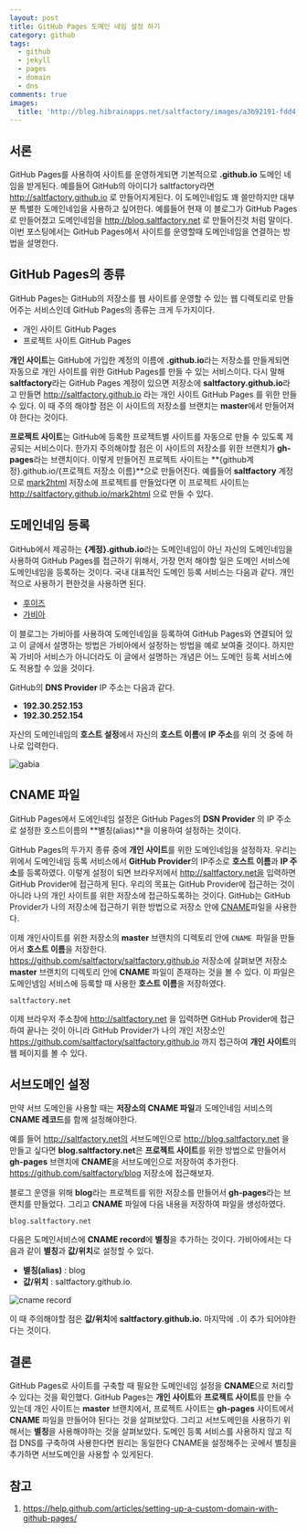```yaml
---
layout: post
title: GitHub Pages 도메인 네임 설정 하기
category: github
tags:
  - github
  - jekyll
  - pages
  - domain
  - dns
comments: true
images:
  title: 'http://blog.hibrainapps.net/saltfactory/images/a3b92191-fdd4-442f-9529-ff425bdcd419'
---
```



## 서론

GitHub Pages를 사용하여 사이트를 운영하게되면 기본적으로 **.github.io** 도메인 네임을 받게된다. 예를들어 GitHub의 아이디가 saltfactory라면 http://saltfactory.github.io 로 만들어지게된다. 이 도메인네임도 꽤 쓸만하지만 대부분 특별한 도메인네임을 사용하고 싶어한다. 예를들어 현재 이 블로그가 GitHub Pages로 만들어졌고 도메인네임을 http://blog.saltfactory.net 로 만들어진것 처럼 말이다. 이번 포스팅에서는 GitHub Pages에서 사이트를 운영할때 도메인네임을 연결하는 방법을 설명한다.

<!--more-->

## GitHub Pages의 종류

GitHub Pages는 GitHub의 저장소를 웹 사이트를 운영할 수 있는 웹 디렉토리로 만들어주는 서비스인데  GitHub Pages의 종류는 크게 두가지이다.

* 개인 사이트 GitHub Pages
* 프로젝트 사이트 GitHub Pages

**개인 사이트**는 GitHub에 가입한 계정의 이름에 **.github.io**라는 저장소를 만들게되면 자동으로 개인 사이트를 위한 GitHub Pages를 만들 수 있는 서비스이다. 다시 말해 **saltfactory**라는 GitHub Pages 계정이 있으면 저장소에 **saltfactory.github.io**라고 만들면 http://saltfactory.github.io 라는 개인 사이트 GitHub Pages 를 위한 만들 수 있다. 이 때 주의 해야할 점은 이 사이트의 저장소를 브랜치는 **master**에서 만들어져야 한다는 것이다.

**프로젝트 사이트**는 GitHub에 등록한 프로젝트별 사이트를 자동으로 만들 수 있도록 제공되는 서비스이다. 한가지 주의해야할 점은 이 사이트의 저장소를 위한 브랜치가 **gh-pages**라는 브랜치이다. 이렇게 만들어진 프로젝트 사이트는 **{github계정}.github.io/{프로젝트 저장소 이름}**으로 만들어진다. 예를들어 **saltfactory** 계정으로 [mark2html](https://github.com/saltfactory/mark2html) 저장소에 프로젝트를 만들었다면 이 프로젝트 사이트는 http://saltfactory.github.io/mark2html 으로 만들 수 있다.

## 도메인네임 등록

GitHub에서 제공하는 **{계정}.github.io**라는 도메인네임이 아닌 자신의 도메인네임을 사용하여 GitHub Pages를 접근하기 위해서,  가장 먼저 해야할 일은 도메인 서비스에 도메인네임을 등록하는 것이다. 국내 대표적인 도메인 등록 서비스는 다음과 같다. 개인적으로 사용하기 편한것을 사용하면 된다.

* [후이즈](http://www.whois.co.kr)
* [가비아](http://gabia.com)

이 블로그는 가비아를 사용하여 도메인네임을 등록하여 GitHub Pages와 연결되어 있고 이 글에서 설명하는 방법은 가비아에서 설정하는 방법을 예로 보여줄 것이다. 하지만 꼭 가비아 서비스가 아니더라도 이 글에서 설명하는 개념은 어느 도메인 등록 서비스에도 적용할 수 있을 것이다.

GitHub의 **DNS Provider**  IP 주소는 다음과 같다.

* **192.30.252.153**
* **192.30.252.154**

자신의 도메인네임의 **호스트 설정**에서 자신의 **호스트 이름**에 **IP 주소**를 위의 것 중에 하나로 입력한다.

![gabia ](http://blog.hibrainapps.net/saltfactory/images/2473d210-b885-4f38-8f1d-849930062a1c)

## CNAME 파일

GitHub Pages에서 도에인네임 설정은 GitHub Pages의 **DSN Provider** 의 IP 주소로 설정한 호스트이름의 **별칭(alias)**을 이용하여 설정하는 것이다.

GitHub Pages의 두가지 종류 중에 **개인 사이트**를 위한 도메인네임을 설정하자. 우리는 위에서 도메인네임 등록 서비스에서 **GitHub Provider**의 IP주소로 **호스트 이름**과 **IP 주소**를 등록하였다. 이렇게 설정이 되면 브라우저에서 http://saltfactory.net을 입력하면 GitHub Provider에 접근하게 된다. 우리의 목표는 GitHub Provider에 접근하는 것이 아니라 나의 개인 사이트를 위한 저장소에 접근하도록하는 것이다. GitHub는 GitHub Provider가 나의 저장소에 접근하기 위한 방법으로 저장소 안에 [CNAME](https://en.wikipedia.org/wiki/CNAME_record)파일을 사용한다.

이제 개인사이트를 위한 저장소의 **master** 브랜치의 디렉토리 안에 `CNAME `파일을 만들어서 **호스트 이름**을 저장한다. https://github.com/saltfactory/saltfactory.github.io 저장소에 살펴보면 저장소 **master** 브랜치의 디렉토리 안에 **CNAME** 파일이 존재하는 것을 볼 수 있다. 이 파일은 도메인넴임 서비스에 등록할 때 사용한 **호스트 이름**을 저장하였다.

```
saltfactory.net
```
이제 브라우저 주소창에 http://saltfactory.net 을 입력하면 GitHub Provider에 접근하여 끝나는 것이 아니라 GitHub Provider가 나의 개인 저장소인 https://github.com/saltfactory/saltfactory.github.io 까지 접근하여 **개인 사이트**의 웹 페이지를 볼 수 있다.

## 서브도메인 설정

만약 서브 도메인을 사용할 때는 **저장소의 CNAME 파일**과 도메인네임 서비스의 **CNAME 레코드**를 함께 설정해야한다.

예를 들어 http://saltfactory.net의 서브도메인으로 http://blog.saltfactory.net 을 만들고 싶다면 **blog.saltfactory.net**은 **프로젝트 사이트**를 위한 방법으로 만들어서 **gh-pages** 브랜치에 **CNAME**을 서브도메인으로 저장하여 추가한다. https://github.com/saltfactory/blog 저장소에 접근해보자.

블로그 운영을 위해 **blog**라는 프로젝트를 위한 저장소를 만들어서 **gh-pages**라는 브랜치를 만들었다. 그리고 **CNAME** 파일에 다음 내용을 저장하여 파일을 생성하였다.

```
blog.saltfactory.net
```

다음은 도메인서비스에 **CNAME record**에 **별칭**을 추가하는 것이다. 가비아에서는 다음과 같이 **별칭**과 **값/위치**로 설정할 수 있다.

* **별칭(alias)** : blog
* **값/위치** : saltfactory.github.io.

![cname record](http://blog.hibrainapps.net/saltfactory/images/cafa973b-e352-4669-a19d-af2f9e079f41)

이 때 주의해야할 점은 **값/위치**에 **saltfactory.github.io.** 마지막에 `.`이 추가 되어야한다는 것이다.

## 결론

GitHub Pages로 사이트를 구축할 때 필요한 도메인네임 설정을 **CNAME**으로 처리할 수 있다는 것을 확인했다. GitHub Pages는 **개인 사이트**와 **프로젝트 사이트**를 만들 수 있는데 개인 사이트는 **master** 브랜치에서, 프로젝트 사이트는 **gh-pages** 사이트에서 **CNAME** 파일을 만들어야 된다는 것을 살펴보았다. 그리고 서브도메인을 사용하기 위해서는 **별칭**을 사용해야하는 것을 살펴보았다. 도메인 등록 서비스를 사용하지 않고 직접 DNS를 구축하여 사용한다면 원리는 동일한다 CNAME을 설정해주는 곳에서 별칭을 추가하면 서브도메인을 사용할 수 있게된다.

## 참고

1. https://help.github.com/articles/setting-up-a-custom-domain-with-github-pages/

